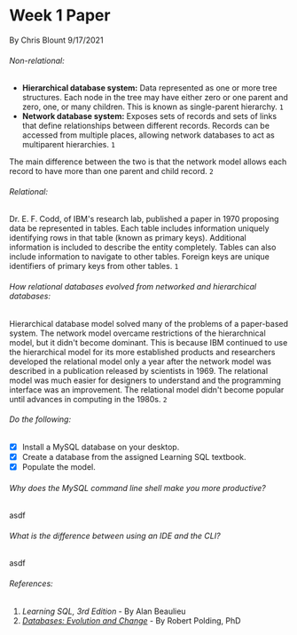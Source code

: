# Week 1 Paper

By Chris Blount
9/17/2021

###### Non-relational:
-	**Hierarchical database system:** Data represented as one or more tree structures. Each node in the tree may have either zero or one parent and zero, one, or many children. This is known as single-parent hierarchy. `1`
-	**Network database system:** Exposes sets of records and sets of links that define relationships between different records. Records can be accessed from multiple places, allowing network databases to act as multiparent hierarchies. `1`

The main difference between the two is that the network model allows each record to have more than one parent and child record. `2`

###### Relational:
Dr. E. F. Codd, of IBM's research lab, published a paper in 1970 proposing data be represented in tables. Each table includes information uniquely identifying rows in that table (known as primary keys). Additional information is included to describe the entity completely. Tables can also include information to navigate to other tables. Foreign keys are unique identifiers of primary keys from other tables. `1`

###### How relational databases evolved from networked and hierarchical databases:
Hierarchical database model solved many of the problems of a paper-based system. The network model overcame restrictions of the hierarchnical model, but it didn't become dominant. This is because IBM continued to use the hierarchical model for its more established products and researchers developed the relational model only a year after the network model was described in a publication released by scientists in 1969. The relational model was much easier for designers to understand and the programming interface was an improvement. The relational model didn't become popular until advances in computing in the 1980s. `2`

###### Do the following:

- [x]	Install a MySQL database on your desktop.
- [x]	Create a database from the assigned Learning SQL textbook.
- [x]	Populate the model.

###### Why does the MySQL command line shell make you more productive?
asdf

###### What is the difference between using an IDE and the CLI?
asdf

###### References:
1. *Learning SQL, 3rd Edition* - By Alan Beaulieu
1. *[Databases: Evolution and Change](https://medium.com/@rpolding/databases-evolution-and-change-29b8abe9df3e)* - By Robert Polding, PhD
